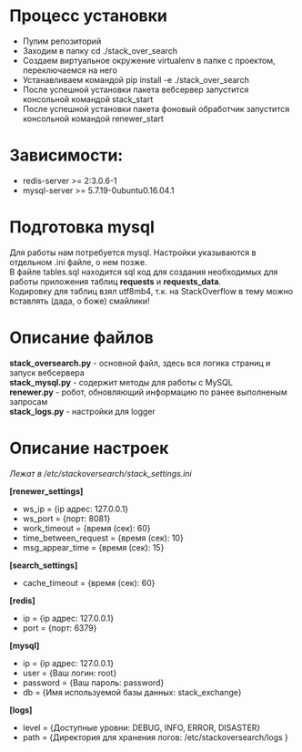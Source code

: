 # Процесс установки
+ Пулим репозиторий
+ Заходим в папку cd ./stack_over_search
+ Создаем виртуальное окружение virtualenv в папке с проектом, переключаемся на него
+ Устанавливаем командой pip install -e ./stack_over_search
+ После успешной установки пакета вебсервер запустится консольной командой stack_start
+ После успешной установки пакета фоновый обработчик запустится консольной командой renewer_start<br>
# Зависимости:
+ redis-server >= 2:3.0.6-1 <br>
+ mysql-server >= 5.7.19-0ubuntu0.16.04.1<br>
# Подготовка mysql
Для работы нам потребуется mysql. Настройки указываются в отдельном .ini файле, о нем позже.<br>
В файле tables.sql находится sql код для создания необходимых для работы приложения таблиц **requests** и **requests_data**. <br>
Кодировку для таблиц взял utf8mb4, т.к. на StackOverflow в тему можно вставлять (дада, о боже) смайлики!

# Описание файлов
**stack_oversearch.py** - основной файл, здесь вся логика страниц и запуск вебсервера <br>
**stack_mysql.py** - содержит методы для работы с MySQL <br>
**renewer.py** - робот, обновляющий информацию по ранее выполненым запросам <br>
**stack_logs.py** - настройки для logger


# Описание настроек
*Лежат в /etc/stackoversearch/stack_settings.ini*<br>

**[renewer_settings]**
* ws_ip = {ip адрес: 127.0.0.1}
* ws_port = {порт: 8081}
* work_timeout = {время (сек): 60}
* time_between_request = {время (сек): 10}
* msg_appear_time = {время (сек): 15}

**[search_settings]**
* cache_timeout = {время (сек): 60}

**[redis]**
* ip = {ip адрес: 127.0.0.1}
* port = {порт: 6379}

**[mysql]**
* ip = {ip адрес: 127.0.0.1}
* user = {Ваш логин: root}
* password = {Ваш пароль: password}
* db = {Имя используемой базы данных: stack_exchange}

**[logs]**
* level = {Доступные уровни: DEBUG, INFO, ERROR, DISASTER}
* path = {Директория для хранения логов: /etc/stackoversearch/logs }


